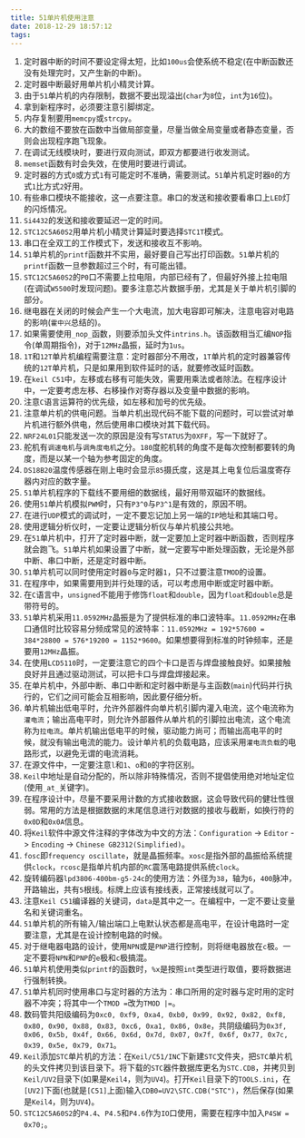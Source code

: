```yaml
---
title: 51单片机使用注意
date: 2018-12-29 18:57:12
tags:
---
```

1. 定时器中断的时间不要设定得太短，比如`100us`会使系统不稳定(在中断函数还没有处理完时，又产生新的中断)。
2. 定时器中断最好用单片机小精灵计算。
3. 由于`51`单片机的内存限制，数据不要出现溢出(`char`为`8`位，`int`为`16`位)。
4. 拿到新程序时，必须要注意引脚绑定。
5. 内存复制要用`memcpy`或`strcpy`。
6. 大的数组不要放在函数中当做局部变量，尽量当做全局变量或者静态变量，否则会出现程序跑飞现象。
7. 在调试无线模块时，要进行双向测试，即双方都要进行收发测试。
8. `memset`函数有时会失效，在使用时要进行调试。
9. 定时器的方式`0`或方式`1`有可能定时不准确，需要测试。`51`单片机定时器`0`的方式`1`比方式`2`好用。
10. 有些串口模块不能接收，这一点要注意。串口的发送和接收要看串口上`LED`灯的闪烁情况。
11. `Si4432`的发送和接收要延迟一定的时间。
12. `STC12C5A60S2`用单片机小精灵计算延时要选择`STC1T`模式。
13. 串口在全双工的工作模式下，发送和接收互不影响。
14. `51`单片机的`printf`函数并不实用，最好要自己写出打印函数。`51`单片机的`printf`函数一旦参数超过三个时，有可能出错。
15. `STC12C5A60S2`的`P0`口不需要上拉电阻，内部已经有了，但最好外接上拉电阻(在调试`W5500`时发现问题)。要多注意芯片数据手册，尤其是关于单片机引脚的部分。
16. 继电器在关闭的时候会产生一个大电流，加大电容即可解决，注意电容对电路的影响(`霍中兴`总结的)。
17. 如果需要使用`_nop_`函数，则要添加头文件`intrins.h`。该函数相当汇编`NOP`指令(单周期指令)，对于`12MHz`晶振，延时为`1us`。
18. `1T`和`12T`单片机编程需要注意：定时器部分不用改，`1T`单片机的定时器兼容传统的`12T`单片机，只是如果用到软件延时的话，就要修改延时函数。
19. 在`keil C51`中，左移或右移有可能失效，需要用乘法或者除法。在程序设计中，一定要考虑左移、右移操作对寄存器以及变量中数据的影响。
20. 注意`C`语言运算符的优先级，如左移和加号的优先级。
21. 注意单片机的供电问题。当单片机出现代码不能下载的问题时，可以尝试对单片机进行额外供电，然后使用串口模块对其下载代码。
22. `NRF24L01`只能发送一次的原因是没有写`STATUS`为`0XFF`，写一下就好了。
23. 舵机有`调速电机`与`调角度电机`之分。`180`度舵机转的角度不是每次控制都要转的角度，而是以某一个轴为参考固定的角度。
24. `DS18B20`温度传感器在刚上电时会显示`85`摄氏度，这是其上电复位后温度寄存器内对应的数字量。
25. `51`单片机程序的下载线不要用细的数据线，最好用带双磁环的数据线。
26. 使用`51`单片机模拟`PWM`时，只有`P3^0`与`P3^1`是有效的，原因不明。
27. 在进行`UDP`模式的调试时，一定不要忘记加上另一端的`IP`地址和其端口号。
28. 使用逻辑分析仪时，一定要让逻辑分析仪与单片机接公共地。
29. 在`51`单片机中，打开了定时器中断，就一定要加上定时器中断函数，否则程序就会跑飞。`51`单片机如果设置了中断，就一定要写中断处理函数，无论是外部中断、串口中断，还是定时器中断。
30. `51`单片机可以同时使用定时器`0`与定时器`1`，只不过要注意`TMOD`的设置。
31. 在程序中，如果需要用到并行处理的话，可以考虑用中断或定时器中断。
32. 在`C`语言中，`unsigned`不能用于修饰`float`和`double`，因为`float`和`double`总是带符号的。
33. `51`单片机采用`11.0592MHz`晶振是为了提供标准的串口波特率。`11.0592MHz`在串口通信时比较容易分频成常见的波特率：`11.0592MHz = 192*57600 = 384*28800 = 576*19200 = 1152*9600`。如果想要得到标准的时钟频率，还是要用`12MHz`晶振。
34. 在使用`LCD5110`时，一定要注意它的四个卡口是否与焊盘接触良好。如果接触良好并且通过驱动测试，可以把卡口与焊盘焊接起来。
35. 在单片机中，外部中断、串口中断和定时器中断是与主函数(`main`)代码并行执行的，它们之间可能会互相影响，因此要仔细分析。
36. 单片机输出低电平时，允许外部器件向单片机引脚内灌入电流，这个电流称为`灌电流`；输出高电平时，则允许外部器件从单片机的引脚拉出电流，这个电流称为`拉电流`。单片机输出低电平的时候，驱动能力尚可；而输出高电平的时候，就没有输出电流的能力。设计单片机的负载电路，应该采用`灌电流负载`的电路形式，以避免无谓的电流消耗。
37. 在源文件中，一定要注意`l`和`1`、`o`和`0`的字符区别。
38. `Keil`中地址是自动分配的，所以除非特殊情况，否则不提倡使用绝对地址定位(使用`_at_`关键字)。
39. 在程序设计中，尽量不要采用计数的方式接收数据，这会导致代码的健壮性很弱。常用的方法是根据数据的末尾信息进行对数据的接收与截断，如换行符的`0x0D`和`0x0A`信息。
40. 将`Keil`软件中源文件注释的字体改为中文的方法：`Configuration` -> `Editor` -> `Encoding` -> `Chinese GB2312(Simplified)`。
41. `fosc`即`frequency oscillate`，就是晶振频率。`xosc`是指外部的晶振给系统提供`clock`，`rcosc`是指单片机内部的`RC`震荡电路提供系统`clock`。
42. 旋转编码器`lpd3806-400bm-g5-24c`的使用方法：外径为`38`，轴为`6`，`400`脉冲，开路输出，共有`5`根线。标牌上应该有接线表，正常接线就可以了。
43. 注意`Keil C51`编译器的关键词，`data`是其中之一。在编程中，一定不要让变量名和关键词重名。
44. `51`单片机的所有输入/输出端口上电默认状态都是高电平，在设计电路时一定要注意，尤其是在设计控制电路的时候。
45. 对于继电器电路的设计，使用`NPN`或是`PNP`进行控制，则将继电器放在`c`极。一定不要将`NPN`和`PNP`的`e`极和`c`极搞混。
46. `51`单片机使用类似`printf`的函数时，`%x`是按照`int`类型进行取值，要将数据进行强制转换。
47. `51`单片机同时使用串口与定时器的方法为：串口所用的定时器与定时用的定时器不冲突；将其中一个`TMOD =`改为`TMOD |=`。
48. 数码管共阳级编码为`0xc0, 0xf9, 0xa4, 0xb0, 0x99, 0x92, 0x82, 0xf8, 0x80, 0x90, 0x88, 0x83, 0xc6, 0xa1, 0x86, 0x8e`，共阴级编码为`0x3f, 0x06, 0x5b, 0x4f, 0x66, 0x6d, 0x7d, 0x07, 0x7f, 0x6f, 0x77, 0x7c, 0x39, 0x5e, 0x79, 0x71`。
49. `Keil`添加`STC`单片机的方法：在`Keil/C51/INC`下新建`STC`文件夹，把`STC`单片机的头文件拷贝到该目录下。将下载的`STC`器件数据库更名为`STC.CDB`，并拷贝到`Keil/UV2`目录下(如果是`Keil4`，则为`UV4`)。打开`Keil`目录下的`TOOLS.ini`，在`[UV2]`下面(也就是`[C51]`上面)输入`CDB0=UV2\STC.CDB("STC")`，然后保存(如果是`Keil4`，则为`UV4`)。
50. `STC12C5A60S2`的`P4.4`、`P4.5`和`P4.6`作为`IO`口使用，需要在程序中加入`P4SW = 0x70;`。